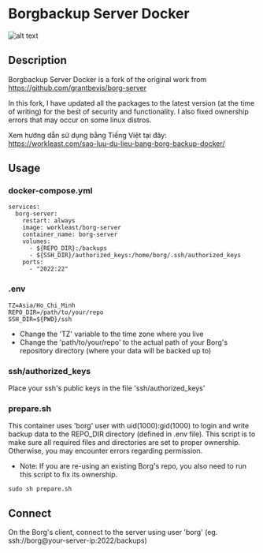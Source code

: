 # Borgbackup Server Docker
![alt text](https://borgbackup.readthedocs.io/en/stable/_static/logo.png "Borgbackup")

## Description

Borgbackup Server Docker is a fork of the original work from https://github.com/grantbevis/borg-server⁠

In this fork, I have updated all the packages to the latest version (at the time of writing) for the best of security and functionality. I also fixed ownership errors that may occur on some linux distros.

Xem hướng dẫn sử dụng bằng Tiếng Việt tại đây: https://workleast.com/sao-luu-du-lieu-bang-borg-backup-docker/

## Usage
### docker-compose.yml
```
services:
  borg-server:
    restart: always
    image: workleast/borg-server
    container_name: borg-server
    volumes:
      - ${REPO_DIR}:/backups
      - ${SSH_DIR}/authorized_keys:/home/borg/.ssh/authorized_keys
    ports:
      - "2022:22"
```
### .env
```
TZ=Asia/Ho_Chi_Minh
REPO_DIR=/path/to/your/repo
SSH_DIR=${PWD}/ssh
```
- Change the 'TZ' variable to the time zone where you live
- Change the 'path/to/your/repo' to the actual path of your Borg's repository directory (where your data will be backed up to)
### ssh/authorized_keys
Place your ssh's public keys in the file 'ssh/authorized_keys'
### prepare.sh
This container uses 'borg' user with uid(1000):gid(1000) to login and write backup data to the REPO_DIR directory (defined in .env file). This script is to make sure all required files and directories are set to proper ownership. Otherwise, you may encounter errors regarding permission.
* Note: If you are re-using an existing Borg's repo, you also need to run this script to fix its ownership.
```
sudo sh prepare.sh
```
## Connect
On the Borg's client, connect to the server using user 'borg' (eg. ssh://borg@your-server-ip:2022/backups)
